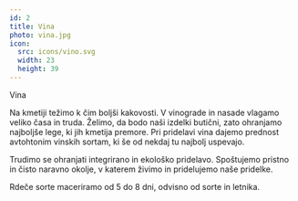 ```yaml
---
id: 2
title: Vina
photo: vina.jpg
icon:
  src: icons/vino.svg
  width: 23
  height: 39
---
```


<Naslov>Vina</Naslov>

Na kmetiji težimo k čim boljši kakovosti. V vinograde in nasade vlagamo veliko časa in truda. Želimo, da bodo naši izdelki butični, zato ohranjamo najboljše lege, ki jih kmetija premore. Pri pridelavi vina dajemo prednost avtohtonim vinskih sortam, ki še od nekdaj tu najbolj uspevajo.

Trudimo se ohranjati integrirano in ekološko pridelavo. Spoštujemo pristno in čisto naravno okolje, v katerem živimo in pridelujemo naše pridelke.

Rdeče sorte maceriramo od 5 do 8 dni, odvisno od sorte in letnika.
